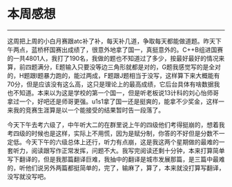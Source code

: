 # 本周感想

---

这周把上周的小白月赛跟atc补了补，每天补几道，争取每天都能做道题。昨天下午两点，蓝桥杯国赛出成绩了，很意外地拿了国一，真挺意外的。C++B组进国赛的一共4801人，我打了190名，我做的题也不知道过了多少，按最好最好的情况来算，前四题满分，E题输入只要没等边三角形就都是对的，G题我感觉写的是全对的，H题跟I题暴力跑的，能过两成，F题跟J题相当于没写，这样算下来大概能有70分，但是应该没有这么高，这只是理论上的最高成绩，它后台具体有啥数据我也不知道。本来以为这是学校的第一个国一，但是听老板说13计科的刘心怡师哥拿过一个，好吧还是师哥更强。u1s1拿了国一还是挺爽的，能拿不少奖金，这样一来我的竞赛生涯算是以一个能接受的结果暂时告一段落了。

今天下午去考六级了，中午听大二的在群里说上午的四级他们考得挺崩的，想着我考四级的时候也是这样，实际上不用慌，因为是赋分制，你答的不好但是分数不一定低。今天下午的六级总体上还行，听力有点崩，这是我这两个星期做的最难的一套听力，阅读跟写作正常发挥，问题不大。我写完阅读还剩十分钟，本来打算简单写下翻译的，但是我那篇翻译巨难，我抽中的翻译是城市发展那篇，是三篇中最难的，听他们说另外两篇都挺简单的，完了，输麻了，算了，本来就没打算写翻译，没写就没写吧。
